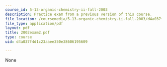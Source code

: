 ```yaml
---
course_id: 5-13-organic-chemistry-ii-fall-2003
description: Practice exam from a previous version of this course.
file_location: /coursemedia/5-13-organic-chemistry-ii-fall-2003/d4a037f4d1c23aaee350e38606195609_2002exam2.pdf
file_type: application/pdf
layout: pdf
title: 2002exam2.pdf
type: course
uid: d4a037f4d1c23aaee350e38606195609

---
```

None